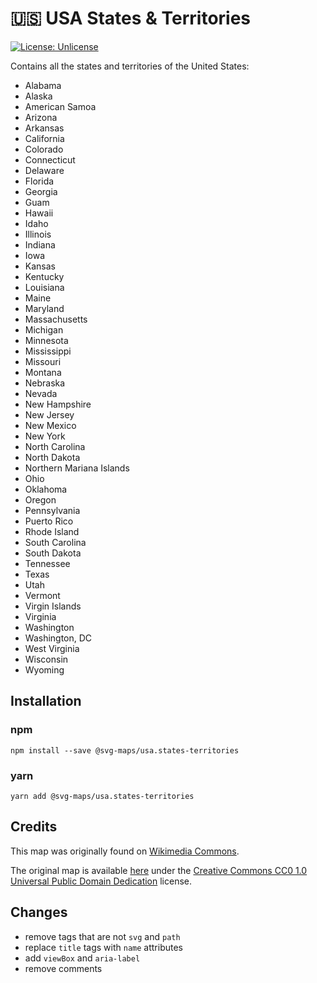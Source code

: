 # 🇺🇸 USA States & Territories

[![License: Unlicense](https://img.shields.io/badge/license-Unlicense-blue.svg)](http://unlicense.org/)

Contains all the states and territories of the United States:
* Alabama
* Alaska
* American Samoa
* Arizona
* Arkansas
* California
* Colorado
* Connecticut
* Delaware
* Florida
* Georgia
* Guam
* Hawaii
* Idaho
* Illinois
* Indiana
* Iowa
* Kansas
* Kentucky
* Louisiana
* Maine
* Maryland
* Massachusetts
* Michigan
* Minnesota
* Mississippi
* Missouri
* Montana
* Nebraska
* Nevada
* New Hampshire
* New Jersey
* New Mexico
* New York
* North Carolina
* North Dakota
* Northern Mariana Islands
* Ohio
* Oklahoma
* Oregon
* Pennsylvania
* Puerto Rico
* Rhode Island
* South Carolina
* South Dakota
* Tennessee
* Texas
* Utah
* Vermont
* Virgin Islands
* Virginia
* Washington
* Washington, DC
* West Virginia
* Wisconsin
* Wyoming

## Installation

### npm

`npm install --save @svg-maps/usa.states-territories`

### yarn

`yarn add @svg-maps/usa.states-territories`

## Credits

This map was originally found on [Wikimedia Commons](https://commons.wikimedia.org).

The original map is available [here](https://commons.wikimedia.org/wiki/File:Blank_USA,_w_territories.svg) under the [Creative Commons CC0 1.0 Universal Public Domain Dedication](https://creativecommons.org/publicdomain/zero/1.0/deed.en) license.

## Changes

* remove tags that are not `svg` and `path`
* replace `title` tags with `name` attributes
* add `viewBox` and `aria-label`
* remove comments
